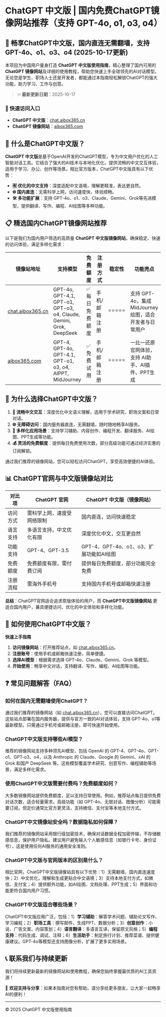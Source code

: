 # ChatGPT 中文版 | 国内免费ChatGPT镜像网站推荐（支持 GPT-4o, o1, o3, o4）

## 📢 畅享ChatGPT中文版，国内直连无需翻墙，支持 GPT-4o、o1、o3、o4 (2025-10-17更新)

本项目为中国用户量身打造 **ChatGPT 中文版使用指南**，精心整理了国内可用的 **ChatGPT 镜像网站**及详细的使用教程，帮助您快速上手全球领先的AI对话模型。无论您是学生、职场人士还是开发者，都能通过本指南轻松解锁ChatGPT的强大功能，助力学习、工作与创意。

> 🔥 **最新更新日期**：2025-10-17

### 🚀 快速访问入口

- **ChatGPT 中文版**：[chat.aibox365.cn](https://chat.aibox365.cn)
- **ChatGPT 镜像网站**：[aibox365.com](https://aibox365.com)

## 🤔 什么是ChatGPT中文版？

**ChatGPT 中文版**是基于OpenAI开发的ChatGPT模型，专为中文用户优化的人工智能对话工具。它结合了强大的AI技术与本地化优化，提供流畅的中文交互体验，适用于学习、办公、创作等场景。相比官方版本，ChatGPT中文版具有以下优势：

- **🈶 优化的中文支持**：深度适配中文语境，理解更精准，表达更自然。
- **🌐 国内直连**：无需科学上网，访问速度快，体验顺畅。
- **🛠️ 多功能扩展**：支持 GPT-4o、o1、o3、Claude、Gemini、Grok等先进模型，提供翻译、写作、编程、AI绘图等多种功能。

## 📋 精选国内ChatGPT镜像网站推荐

以下是我们为国内用户筛选的高质量 **ChatGPT 中文版镜像网站**，确保稳定、快速的访问体验，满足多样化需求：

| 镜像站地址 | 支持模型 | 免费额度 | 注册方式 | 稳定性 | 功能亮点 |
|------------|----------|----------|----------|--------|----------|
| [chat.aibox365.cn](https://chat.aibox365.cn) | GPT-4o, GPT-4.1, GPT-o1, GPT-o3, o4, Claude, Gemini, Grok, DeepSeek | ✅ 每日免费额度 | 手机/邮箱注册 | ⭐⭐⭐⭐⭐ | 支持 GPT-4o，集成 MidJourney绘图，适合开发者与日常用户 |
| [aibox365.com](https://aibox365.com) | GPT-4, GPT-4o, GPT-4.1, GPT-o1, o3, o4, AIPPT, MidJourney | ✅ 免费试用 | 手机/邮箱注册 | ⭐⭐⭐⭐⭐ | 一比一还原官网体验，支持 AI助手、AI插件、PPT生成 |

## 🌟 为什么选择ChatGPT中文版？

1. **📝 流畅中文交互**：深度优化中文语义理解，适用于学术研究、职场文案和日常对话。
2. **🌐 无障碍访问**：国内服务器直连，无需翻墙，随时随地畅享AI服务。
3. **🎯 多样化应用场景**：支持学习辅助、内容创作、编程开发、翻译服务、AI绘图、PPT生成等功能。
4. **💰 灵活的免费额度**：提供每日免费使用次数，部分高级功能可通过经济实惠的订阅解锁。

通过我们推荐的镜像网站，您可以轻松访问ChatGPT，享受高效便捷的AI体验。

## 📊 ChatGPT官网与中文版镜像站对比

| 对比项 | ChatGPT 官网 | ChatGPT 中文版（镜像网站） |
|--------|--------------|----------------------------|
| 访问方式 | 需科学上网，速度受网络限制 | 国内直连，访问快速稳定 |
| 语言支持 | 多语言支持，中文优化有限 | 深度优化中文，交互更自然 |
| 功能支持 | GPT-4、GPT-3.5 | GPT-4、GPT-4o、o1、o3、扩展功能如AI绘图 |
| 免费额度 | 免费额度有限，需付费订阅 | 提供每日免费额度，部分功能完全免费 |
| 注册流程 | 需海外手机号 | 支持国内手机号或邮箱快速注册 |

**总结**：ChatGPT官网适合追求原版体验的用户，而 **ChatGPT中文版镜像网站** 更适合国内用户，兼具便捷访问、优化的中文体验和多样化功能。

## 📝 如何使用ChatGPT中文版？

**快速上手指南**

1. **访问镜像网站**：打开推荐站点，如 [chat.aibox365.cn](https://chat.aibox365.cn)。
2. **注册账号**：使用手机或邮箱快速注册，简单便捷。
3. **选择AI模型**：根据需求选择 GPT-4o、Claude、Gemini、Grok 等模型。
4. **开始使用**：畅享中文对话，支持翻译、写作、编程、AI绘图等功能。

## ❓ 常见问题解答（FAQ）

### 如何在国内无需翻墙使用ChatGPT？

通过我们推荐的镜像网站（如 [chat.aibox365.cn](https://chat.aibox365.cn)），您可以直接访问ChatGPT。这些站点部署在国内服务器，提供与官方一致的AI对话体验，支持 GPT-4o、o1等最新模型。只需通过手机号或邮箱注册，即可快速开始使用。

### ChatGPT中文版支持哪些AI模型？

推荐的镜像网站支持多种领先AI模型，包括 OpenAI 的 GPT-4、GPT-4o、GPT-o1、GPT-o3、o4，以及 Anthropic 的 Claude、Google 的 Gemini、xAI 的 Grok 和国产 DeepSeek 等。这些模型覆盖学术研究、创意写作、编程辅助等场景，满足多样化需求。

### 使用ChatGPT中文版需要付费吗？免费额度如何？

大多数镜像网站提供免费额度，足以支持日常使用。例如，推荐站点每日提供免费对话次数，适合轻量需求。高级功能（如 GPT-4o、无限对话、图像分析）可能需要订阅，但定价通常比官方更灵活，支持微信、支付宝等本地支付方式。

### ChatGPT中文镜像站安全吗？数据隐私如何保障？

我们推荐的镜像网站采用银行级加密技术，确保对话数据全程加密传输，不存储敏感信息，保护用户隐私。建议用户避免输入个人敏感信息（如银行卡号、身份证号），这是使用任何AI服务的通用安全准则。

### ChatGPT中文版与官网版本的区别是什么？

相比官网，ChatGPT中文版镜像站具有以下优势：1）无需翻墙，国内直连速度快；2）中文优化，理解和生成更贴合中文语境；3）支持本地支付方式，如微信、支付宝；4）提供额外功能，如AI绘图、文档处理、PPT生成；5）界面和功能更符合国内用户习惯。

### ChatGPT中文版适合哪些场景？

ChatGPT中文版应用广泛，包括：1）**学习辅助**：解答学术问题、辅助论文写作、学习编程；2）**职场工具**：撰写邮件、生成PPT、数据分析；3）**创意创作**：小说、广告文案、内容策划；4）**语言翻译**：多语言互译，保留原文风格；5）**编程支持**：代码生成、调试、注释；6）**生活助手**：制定旅行计划、推荐菜谱、提供健康建议。GPT-4o等模型还支持图像分析，扩展了更多实用场景。

## 📞 联系我们与持续更新

我们将持续更新最新的镜像网站和使用教程，确保您始终掌握最优质的AI工具资源！

🌟 **欢迎支持与分享**：如果本指南对您有帮助，请分享给更多朋友，让大家一起畅享AI的便利！

---

© 2025 ChatGPT 中文版使用指南
